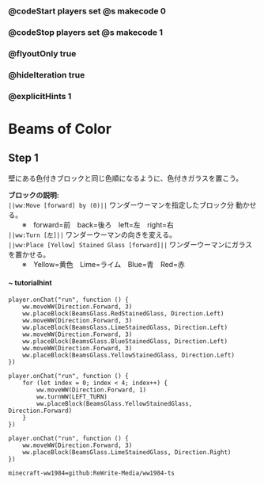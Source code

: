### @codeStart players set @s makecode 0
### @codeStop players set @s makecode 1

### @flyoutOnly true
### @hideIteration true 
### @explicitHints 1

# Beams of Color

## Step 1
壁にある色付きブロックと同じ色順になるように、色付きガラスを置こう。  
  
**ブロックの説明:**  
``||ww:Move [forward] by (0)||`` ワンダーウーマンを指定したブロック分 動かせる。  
　　※　forward=前　back=後ろ　left=左　right=右  
``||ww:Turn [左]||`` ワンダーウーマンの向きを変える。  
``||ww:Place [Yellow] Stained Glass [forward]||`` ワンダーウーマンにガラスを置かせる。  
　　※　Yellow=黄色　Lime=ライム　Blue=青　Red=赤  

#### ~ tutorialhint 
```blocks
player.onChat("run", function () {
    ww.moveWW(Direction.Forward, 3)
    ww.placeBlock(BeamsGlass.RedStainedGlass, Direction.Left)
    ww.moveWW(Direction.Forward, 3)
    ww.placeBlock(BeamsGlass.LimeStainedGlass, Direction.Left)
    ww.moveWW(Direction.Forward, 3)
    ww.placeBlock(BeamsGlass.BlueStainedGlass, Direction.Left)
    ww.moveWW(Direction.Forward, 3)
    ww.placeBlock(BeamsGlass.YellowStainedGlass, Direction.Left)
})

```
```ghost
player.onChat("run", function () {
    for (let index = 0; index < 4; index++) {
        ww.moveWW(Direction.Forward, 1)
        ww.turnWW(LEFT_TURN)
        ww.placeBlock(BeamsGlass.YellowStainedGlass, Direction.Forward)
    }
})
```
```template
player.onChat("run", function () {
    ww.moveWW(Direction.Forward, 3)
    ww.placeBlock(BeamsGlass.LimeStainedGlass, Direction.Right)
})
```
```package
minecraft-ww1984=github:ReWrite-Media/ww1984-ts
```